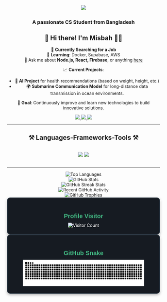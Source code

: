 <h1 align="center">
    <img src="https://readme-typing-svg.herokuapp.com/?font=Pacifico&size=35&center=true&vCenter=true&width=500&height=70&duration=4000&lines=Hi+There!+👋;+I'm+MD+Habibullah+Misbah!;" />
</h1>

<h3 align="center">A passionate CS Student from Bangladesh </h3>

<div align="center">
  
  ## 👋 Hi there! I'm **Misbah** 👨‍💻

  🔭 **Currently Searching for a Job**  
  🌱 **Learning**: Docker, Supabase, AWS  
  💬 Ask me about **Node.js, React, Firebase**, or anything [here](https://tinyurl.com/Misbah7172)

  📈 **Current Projects**:  
  - 🚀 **AI Project** for health recommendations (based on weight, height, etc.)
  - 🌍 **Submarine Communication Model** for long-distance data transmission in ocean environments.

  🌟 **Goal**: Continuously improve and learn new technologies to build innovative solutions.

</div>
 
<div align="center"> 
  <a href="mailto:misbah244176@gmail.com">
    <img src="https://img.shields.io/badge/Gmail-333333?style=for-the-badge&logo=gmail&logoColor=red" />
  </a>
  <a href="https://www.linkedin.com/in/md-habibulla-misba/" target="_blank">
    <img src="https://img.shields.io/badge/LinkedIn-0077B5?style=for-the-badge&logo=linkedin&logoColor=white" target="_blank" />
  </a>
  <a href="https://tinyurl.com/Misbah7172" target="_blank">
     <img src="https://img.shields.io/badge/Portfolio-FF5722?style=for-the-badge&logo=todoist&logoColor=white" target="_blank" /> <!-- sqlite, safari, google-chrome are other good icon options -->
  </a>
</div>

 <hr/>
 
<h2 align="center">⚒️ Languages-Frameworks-Tools ⚒️</h2>
<br/>
<div align="center">
    <img src="https://skillicons.dev/icons?i=react,bootstrap,mui,html,css,vscode,github,figma,tailwind,git,r" />
    <img src="https://skillicons.dev/icons?i=nodejs,python,javascript,typescript,express,firebase,mongodb,c,java,nextjs,mysql,flask" /><br>
</div>

<br/>
<hr/>

<div align="center">
  <img width="400" src="https://github-readme-stats-salesp07.vercel.app/api/top-langs/?username=misbah7172&hide=HTML&langs_count=8&layout=compact&theme=react&border_radius=10&size_weight=0.5&count_weight=0.5" alt="Top Languages" />
</div>

<div align="center">
  <img width="400" src="https://github-readme-stats-salesp07.vercel.app/api?username=misbah7172&show_icons=true&theme=react&hide_title=true&include_all_commits=true&count_private=true&border_radius=10" alt="GitHub Stats" />
</div>

<div align="center">
  <img width="400" src="https://github-readme-streak-stats.herokuapp.com/?user=misbah7172&theme=react&border_radius=10" alt="GitHub Streak Stats" />
</div>

<div align="center">
  <img width="400" src="https://github-readme-activity-graph.vercel.app/graph/?username=misbah7172&theme=react&border_radius=10" alt="Recent GitHub Activity" />
</div>

<div align="center">
  <img width="400" src="https://github-profile-trophy.vercel.app/?username=misbah7172&theme=react&no-frame=true&border_radius=10" alt="GitHub Trophies" />
</div>

<div align="center" style="border-radius: 10px; border: 2px solid #2e3a46; padding: 20px; background-color: #161b22; color: white; box-shadow: 0px 4px 10px rgba(0, 0, 0, 0.3);">
  <h3 style="font-family: 'Arial', sans-serif; font-size: 20px; margin-bottom: 10px; color: #42b983;">Profile Visitor</h3>
  <img width="300" src="https://profile-counter.glitch.me/misbah7172/count.svg" alt="Visitor Count" />
</div>

<div align="center" style="border-radius: 10px; border: 2px solid #2e3a46; padding: 20px; background-color: #161b22; color: white; box-shadow: 0px 4px 10px rgba(0, 0, 0, 0.3);">
  <h3 style="font-family: 'Arial', sans-serif; font-size: 20px; margin-bottom: 10px; color: #42b983;">GitHub Snake</h3>
  <img width="400" src="https://github.com/misbah7172/misbah7172/blob/output/github-snake-dark.svg" alt="Snake GIF" />
</div>